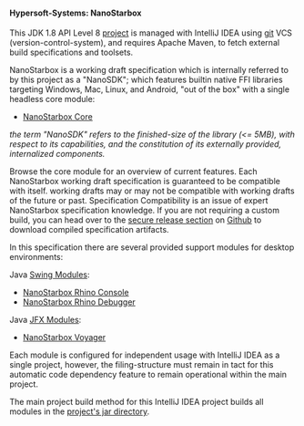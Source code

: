 #### Hypersoft-Systems: NanoStarbox

This JDK 1.8 API Level 8 [project](LICENSE) is managed with IntelliJ IDEA 
using [git](https://github.com/hypersoft/NanoStarboox/) VCS 
(version-control-system), and requires Apache Maven, to fetch
external build specifications and toolsets.

NanoStarbox is a working draft specification which is internally referred
to by this project as a "NanoSDK"; which features builtin native FFI libraries
targeting Windows, Mac, Linux, and Android, "out of the box" with a 
single headless core module:

* [NanoStarbox Core](module/NanoStarbox%20Core)

*the term "NanoSDK" refers to the finished-size of the library (<= 5MB), with respect to 
its capabilities, and the constitution of its externally provided, 
internalized components.*

Browse the core module for an overview of current features. Each NanoStarbox 
working draft specification is guaranteed to be compatible with itself.
working drafts may or may not be compatible with working drafts of the 
future or past. Specification Compatibility is an issue of expert 
NanoStarbox specification knowledge. If you are not requiring a custom
build, you can head over to the [secure release section](https://github.com/hypersoft/NanoStarbox/releases)
on [Github](https://github.com) to download compiled specification artifacts.

In this specification there are several provided support modules for desktop
environments:

Java [Swing Modules](module/ui/swing/):
* [NanoStarbox Rhino Console](module/ui/swing/NanoStarbox%20Rhino%20Console)
* [NanoStarbox Rhino Debugger](module/ui/swing/NanoStarbox%20Rhino%20Debugger)

Java [JFX Modules](module/ui/jfx/):
* [NanoStarbox Voyager](module/ui/jfx/NanoStarbox%20Voyager)

Each module is configured for independent usage with IntelliJ IDEA as a single project, however, the filing-structure must remain in tact for this automatic code dependency feature to remain operational within the main project.

The main project build method for this IntelliJ IDEA project builds all modules in the [project's jar directory](jar/).
